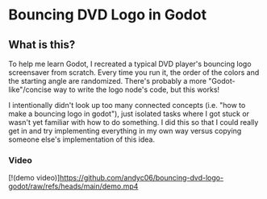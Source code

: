 # Bouncing DVD Logo in Godot

## What is this?

To help me learn Godot, I recreated a typical DVD player's bouncing logo screensaver from scratch. Every time you run it, the order of the colors and the starting angle are randomized. There's probably a more "Godot-like"/concise way to write the logo node's code, but this works!

I intentionally didn't look up too many connected concepts (i.e. "how to make a bouncing logo in godot"), just isolated tasks where I got stuck or wasn't yet familiar with how to do something. I did this so that I could really get in and try implementing everything in my own way versus copying someone else's implementation of this idea.

### Video

[!(demo video)]https://github.com/andyc06/bouncing-dvd-logo-godot/raw/refs/heads/main/demo.mp4
